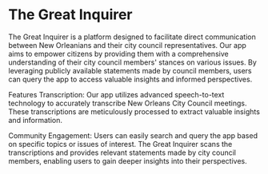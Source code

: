 # The Great Inquirer

The Great Inquirer is a platform designed to facilitate direct communication between New Orleanians and their city council representatives. Our app aims to empower citizens by providing them with a comprehensive understanding of their city council members' stances on various issues. By leveraging publicly available statements made by council members, users can query the app to access valuable insights and informed perspectives.

Features
Transcription: Our app utilizes advanced speech-to-text technology to accurately transcribe New Orleans City Council meetings. These transcriptions are meticulously processed to extract valuable insights and information.

Community Engagement: Users can easily search and query the app based on specific topics or issues of interest. The Great Inquirer scans the transcriptions and provides relevant statements made by city council members, enabling users to gain deeper insights into their perspectives.
